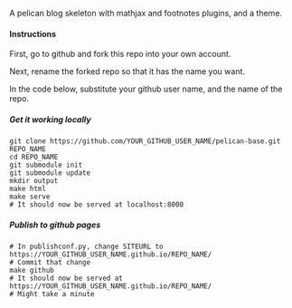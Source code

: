 A pelican blog skeleton with mathjax and footnotes plugins, and a theme.

#### Instructions

First, go to github and fork this repo into your own account.

Next, rename the forked repo so that it has the name you want.

In the code below, substitute your github user name, and the name of the repo.

##### Get it working locally

```
git clone https://github.com/YOUR_GITHUB_USER_NAME/pelican-base.git REPO_NAME
cd REPO_NAME
git submodule init
git submodule update
mkdir output
make html
make serve
# It should now be served at localhost:8000
```

##### Publish to github pages

```
# In publishconf.py, change SITEURL to https://YOUR_GITHUB_USER_NAME.github.io/REPO_NAME/
# Commit that change
make github
# It should now be served at https://YOUR_GITHUB_USER_NAME.github.io/REPO_NAME/
# Might take a minute
```
